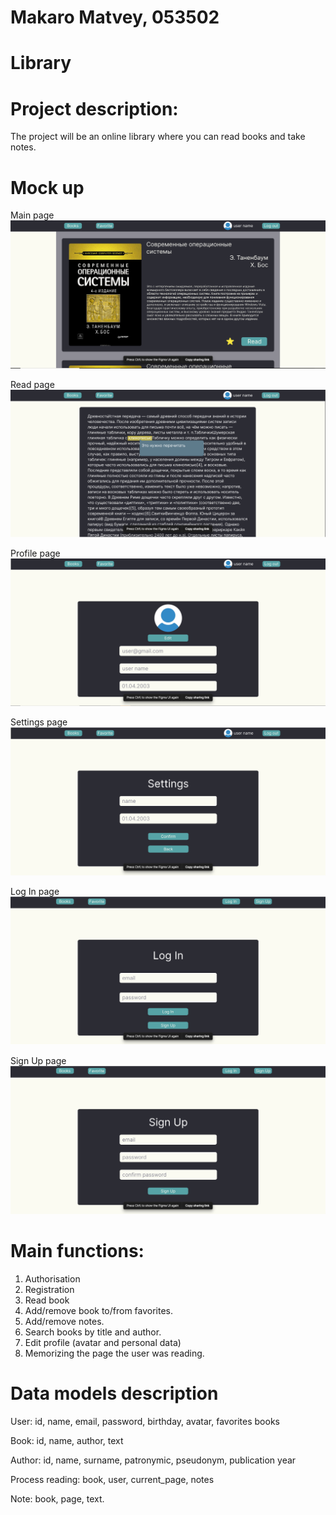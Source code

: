 # Makaro Matvey, 053502

# Library

# Project description:
The project will be an online library where you can read books and take notes.

# Mock up
Main page
![](https://github.com/Matvey-Makaro/ITandDDP-6sem/blob/lab_rab2/lab_rab2/main_page.png)

Read page
![](https://github.com/Matvey-Makaro/ITandDDP-6sem/blob/lab_rab2/lab_rab2/read_page.png)

Profile page
![](https://github.com/Matvey-Makaro/ITandDDP-6sem/blob/lab_rab2/lab_rab2/profile_page.png)

Settings page
![](https://github.com/Matvey-Makaro/ITandDDP-6sem/blob/lab_rab2/lab_rab2/settings_page.png)

Log In page
![](https://github.com/Matvey-Makaro/ITandDDP-6sem/blob/lab_rab2/lab_rab2/log_in_page.png)

Sign Up page
![](https://github.com/Matvey-Makaro/ITandDDP-6sem/blob/lab_rab2/lab_rab2/sign_up_page.png)

# Main functions:
1. Authorisation
2. Registration
3. Read book
4. Add/remove book to/from favorites.
5. Add/remove notes. 
6. Search books by title and author.
7. Edit profile (avatar and personal data)
8. Memorizing the page the user was reading.

# Data models description

User: 
    id, 
    name,
    email,
    password, 
    birthday, 
    avatar, 
    favorites books

Book: 
    id, 
    name, 
    author, 
    text

Author: 
    id, 
    name, 
    surname, 
    patronymic, 
    pseudonym, 
    publication year

Process reading: 
    book, 
    user, 
    current_page, 
    notes

Note: 
    book, 
    page, 
    text.
